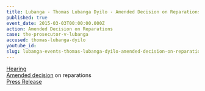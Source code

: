```yaml
---
title: Lubanga - Thomas Lubanga Dyilo - Amended Decision on Reparations
published: true
event_date: 2015-03-03T00:00:00.000Z
action: Amended Decision on Reparations
case: the-prosecutor-v-lubanga
accused: thomas-lubanga-dyilo
youtube_id:
slug: lubanga-events-thomas-lubanga-dyilo-amended-decision-on-reparations
---
```



[Hearing](https://youtu.be/GB6STmp7e40)
<br>[Amended decision](https://www.icc-cpi.int/Pages/record.aspx?docNo=ICC-01/04-01/06-3129) on reparations
<br>[Press Release](https://www.icc-cpi.int/pages/item.aspx?name=PR1092)